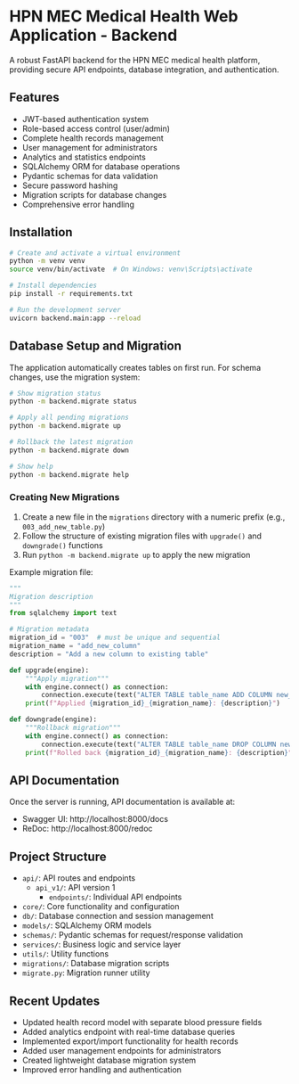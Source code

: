 # HPN MEC Medical Health Web Application - Backend

A robust FastAPI backend for the HPN MEC medical health platform, providing secure API endpoints, database integration, and authentication.

## Features

- JWT-based authentication system
- Role-based access control (user/admin)
- Complete health records management
- User management for administrators
- Analytics and statistics endpoints
- SQLAlchemy ORM for database operations
- Pydantic schemas for data validation
- Secure password hashing
- Migration scripts for database changes
- Comprehensive error handling

## Installation

```bash
# Create and activate a virtual environment
python -m venv venv
source venv/bin/activate  # On Windows: venv\Scripts\activate

# Install dependencies
pip install -r requirements.txt

# Run the development server
uvicorn backend.main:app --reload
```

## Database Setup and Migration

The application automatically creates tables on first run. For schema changes, use the migration system:

```bash
# Show migration status
python -m backend.migrate status

# Apply all pending migrations
python -m backend.migrate up

# Rollback the latest migration
python -m backend.migrate down

# Show help
python -m backend.migrate help
```

### Creating New Migrations

1. Create a new file in the `migrations` directory with a numeric prefix (e.g., `003_add_new_table.py`)
2. Follow the structure of existing migration files with `upgrade()` and `downgrade()` functions
3. Run `python -m backend.migrate up` to apply the new migration

Example migration file:
```python
"""
Migration description
"""
from sqlalchemy import text

# Migration metadata
migration_id = "003"  # must be unique and sequential
migration_name = "add_new_column"
description = "Add a new column to existing table"

def upgrade(engine):
    """Apply migration"""
    with engine.connect() as connection:
        connection.execute(text("ALTER TABLE table_name ADD COLUMN new_column VARCHAR(255)"))
    print(f"Applied {migration_id}_{migration_name}: {description}")

def downgrade(engine):
    """Rollback migration"""
    with engine.connect() as connection:
        connection.execute(text("ALTER TABLE table_name DROP COLUMN new_column"))
    print(f"Rolled back {migration_id}_{migration_name}: {description}")
```

## API Documentation

Once the server is running, API documentation is available at:

- Swagger UI: http://localhost:8000/docs
- ReDoc: http://localhost:8000/redoc

## Project Structure

- `api/`: API routes and endpoints
  - `api_v1/`: API version 1
    - `endpoints/`: Individual API endpoints
- `core/`: Core functionality and configuration
- `db/`: Database connection and session management
- `models/`: SQLAlchemy ORM models
- `schemas/`: Pydantic schemas for request/response validation
- `services/`: Business logic and service layer
- `utils/`: Utility functions
- `migrations/`: Database migration scripts
- `migrate.py`: Migration runner utility

## Recent Updates

- Updated health record model with separate blood pressure fields
- Added analytics endpoint with real-time database queries
- Implemented export/import functionality for health records
- Added user management endpoints for administrators
- Created lightweight database migration system
- Improved error handling and authentication 